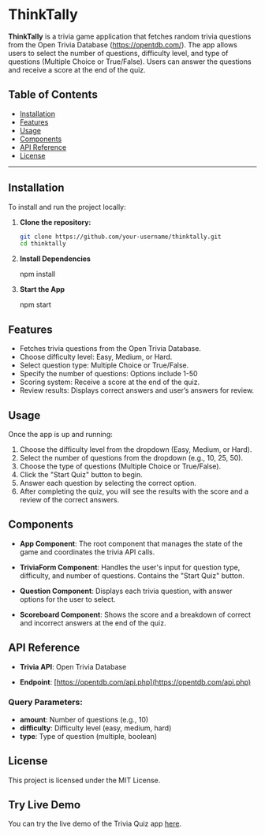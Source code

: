 # ThinkTally

**ThinkTally** is a trivia game application that fetches random trivia questions from the Open Trivia Database (https://opentdb.com/). The app allows users to select the number of questions, difficulty level, and type of questions (Multiple Choice or True/False). Users can answer the questions and receive a score at the end of the quiz.

## Table of Contents

- [Installation](#installation)
- [Features](#features)
- [Usage](#usage)
- [Components](#components)
- [API Reference](#api-reference)
- [License](#license)

---

## Installation

To install and run the project locally:

1. **Clone the repository:**

   ```bash
   git clone https://github.com/your-username/thinktally.git
   cd thinktally

2. **Install Dependencies**

    npm install

3. **Start the App**

    npm start

## Features

 - Fetches trivia questions from the Open Trivia Database.
 - Choose difficulty level: Easy, Medium, or Hard.
 - Select question type: Multiple Choice or True/False.
 - Specify the number of questions: Options include 1-50
 - Scoring system: Receive a score at the end of the quiz.
 - Review results: Displays correct answers and user’s answers for review.

 ## Usage

Once the app is up and running:

1. Choose the difficulty level from the dropdown (Easy, Medium, or Hard).
2. Select the number of questions from the dropdown (e.g., 10, 25, 50).
3. Choose the type of questions (Multiple Choice or True/False).
4. Click the "Start Quiz" button to begin.
5. Answer each question by selecting the correct option.
6. After completing the quiz, you will see the results with the score and a review of the correct answers.

## Components

- **App Component**: The root component that manages the state of the game and coordinates the trivia API calls.

- **TriviaForm Component**: Handles the user's input for question type, difficulty, and number of questions. Contains the "Start Quiz" button.

- **Question Component**: Displays each trivia question, with answer options for the user to select.

- **Scoreboard Component**: Shows the score and a breakdown of correct and incorrect answers at the end of the quiz.

## API Reference

- **Trivia API**: Open Trivia Database

- **Endpoint**: [https://opentdb.com/api.php](https://opentdb.com/api.php)

### Query Parameters:

- **amount**: Number of questions (e.g., 10)
- **difficulty**: Difficulty level (easy, medium, hard)
- **type**: Type of question (multiple, boolean)

## License

This project is licensed under the MIT License.

## Try Live Demo

You can try the live demo of the Trivia Quiz app [here](https://thinkk-tallyy.netlify.app).









